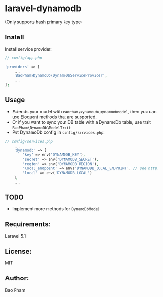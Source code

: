 laravel-dynamodb
================
(Only supports hash primary key type)

Install
------
Install service provider:

~~~php
// config/app.php

'providers' => [
    ...
    'BaoPham\DynamoDb\DynamoDbServiceProvider',
    ...
];
~~~

Usage
-----
* Extends your model with `BaoPham\DynamoDb\DynamoDbModel`, then you can use Eloquent methods that are supported.
* Or if you want to sync your DB table with a DynamoDb table, use trait `BaoPham\DynamoDb\ModelTrait`
* Put DynamoDb config in `config/services.php`:

~~~php
// config/services.php
    ...
    'dynamodb' => [
        'key' => env('DYNAMODB_KEY'),
        'secret' => env('DYNAMODB_SECRET'),
        'region' => env('DYNAMODB_REGION'),
        'local_endpoint' => env('DYNAMODB_LOCAL_ENDPOINT') // see http://docs.aws.amazon.com/amazondynamodb/latest/developerguide/Tools.DynamoDBLocal.html
        'local' => env('DYNAMODB_LOCAL')
    ],
    ...
~~~

TODO
----
* Implement more methods for `DynamoDbModel`


Requirements:
-------------
Laravel 5.1

License:
--------
MIT

Author:
-------
Bao Pham
